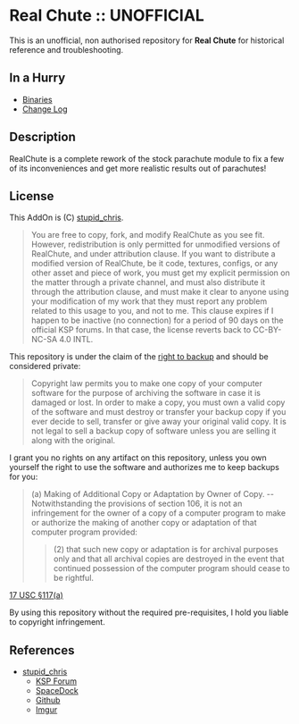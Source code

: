 # Real Chute :: UNOFFICIAL

This is an unofficial, non authorised repository for **Real Chute** for historical reference and troubleshooting.


## In a Hurry
* [Binaries](https://github.com/net-lisias-ksph/RealChute/tree/Archive)
* [Change Log](./CHANGE_LOG.md)


## Description

RealChute is a complete rework of the stock parachute module to fix a few of its inconveniences and get more realistic results out of parachutes!


## License

This AddOn is (C) [stupid_chris](https://forum.kerbalspaceprogram.com/index.php?/profile/62017-stupid_chris/).

> You are free to copy, fork, and modify RealChute as you see fit. However, redistribution is only permitted for unmodified versions of RealChute, and under attribution clause. If you want to distribute a modified version of RealChute, be it code, textures, configs, or any other asset and piece of work, you must get my explicit permission on the matter through a private channel, and must also distribute it through the attribution clause, and must make it clear to anyone using your modification of my work that they must report any problem related to this usage to you, and not to me. This clause expires if I happen to be inactive (no connection) for a period of 90 days on the official KSP forums. In that case, the license reverts back to CC-BY-NC-SA 4.0 INTL.

This repository is under the claim of the [right to backup](https://info.legalzoom.com/copyright-law-making-personal-copies-22200.html) and should be considered private:

> Copyright law permits you to make one copy of your computer software for the purpose of archiving the software in case it is damaged or lost. In order to make a copy, you must own a valid copy of the software and must destroy or transfer your backup copy if you ever decide to sell, transfer or give away your original valid copy. It is not legal to sell a backup copy of software unless you are selling it along with the original.

I grant you no rights on any artifact on this repository, unless you own yourself the right to use the software and authorizes me to keep backups for you:

> (a) Making of Additional Copy or Adaptation by Owner of Copy. -- Notwithstanding the provisions of section 106, it is not an infringement for the owner of a copy of a computer program to make or authorize the making of another copy or adaptation of that computer program provided:
> 
>> (2) that such new copy or adaptation is for archival purposes only and that all archival copies are destroyed in the event that continued possession of the computer program should cease to be rightful.

[17 USC §117(a)](https://www.law.cornell.edu/uscode/text/17/117)

By using this repository without the required pre-requisites, I hold you liable to copyright infringement.


## References

* [stupid_chris](https://forum.kerbalspaceprogram.com/index.php?/profile/62017-stupid_chris/)
	- [KSP Forum](https://forum.kerbalspaceprogram.com/index.php?/topic/52931-*/)
	- [SpaceDock](https://spacedock.info/mod/384/RealChute%20Parachute%20System)
	- [Github](https://github.com/ChrisViral/RealChute)
	- [Imgur](https://imgur.com/a/ZAdhz/)
